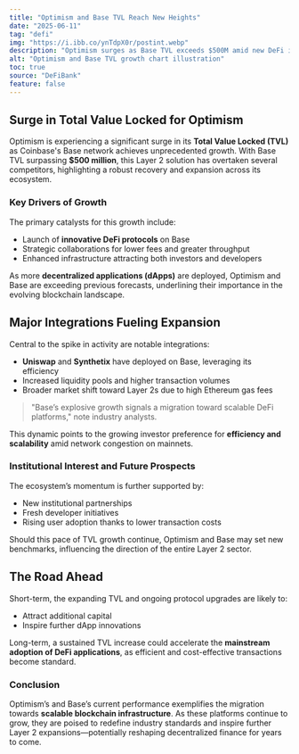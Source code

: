 ```yaml
---
title: "Optimism and Base TVL Reach New Heights"
date: "2025-06-11"
tag: "defi"
img: "https://i.ibb.co/ynTdpX0r/postint.webp"
description: "Optimism surges as Base TVL exceeds $500M amid new DeFi innovation."
alt: "Optimism and Base TVL growth chart illustration"
toc: true
source: "DeFiBank"
feature: false
---
```


## Surge in Total Value Locked for Optimism

Optimism is experiencing a significant surge in its **Total Value Locked (TVL)** as Coinbase's Base network achieves unprecedented growth. With Base TVL surpassing **$500 million**, this Layer 2 solution has overtaken several competitors, highlighting a robust recovery and expansion across its ecosystem.

### Key Drivers of Growth

The primary catalysts for this growth include:

- Launch of **innovative DeFi protocols** on Base
- Strategic collaborations for lower fees and greater throughput
- Enhanced infrastructure attracting both investors and developers

As more **decentralized applications (dApps)** are deployed, Optimism and Base are exceeding previous forecasts, underlining their importance in the evolving blockchain landscape.

## Major Integrations Fueling Expansion

Central to the spike in activity are notable integrations:

- **Uniswap** and **Synthetix** have deployed on Base, leveraging its efficiency
- Increased liquidity pools and higher transaction volumes
- Broader market shift toward Layer 2s due to high Ethereum gas fees

> "Base’s explosive growth signals a migration toward scalable DeFi platforms," note industry analysts.

This dynamic points to the growing investor preference for **efficiency and scalability** amid network congestion on mainnets.

### Institutional Interest and Future Prospects

The ecosystem’s momentum is further supported by:

- New institutional partnerships
- Fresh developer initiatives
- Rising user adoption thanks to lower transaction costs

Should this pace of TVL growth continue, Optimism and Base may set new benchmarks, influencing the direction of the entire Layer 2 sector.

## The Road Ahead

Short-term, the expanding TVL and ongoing protocol upgrades are likely to:

- Attract additional capital
- Inspire further dApp innovations

Long-term, a sustained TVL increase could accelerate the **mainstream adoption of DeFi applications**, as efficient and cost-effective transactions become standard.

### Conclusion

Optimism’s and Base’s current performance exemplifies the migration towards **scalable blockchain infrastructure**. As these platforms continue to grow, they are poised to redefine industry standards and inspire further Layer 2 expansions—potentially reshaping decentralized finance for years to come.